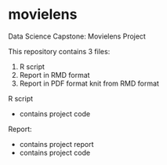 # movielens
Data Science Capstone: Movielens Project

This repository contains 3 files:
1. R script
2. Report in RMD format 
3. Report in PDF format knit from RMD format

R script
- contains project code 

Report:
- contains project report
- contains project code 
